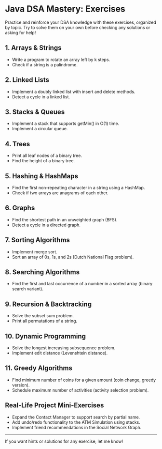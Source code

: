 # Java DSA Mastery: Exercises

Practice and reinforce your DSA knowledge with these exercises, organized by topic. Try to solve them on your own before checking any solutions or asking for help!

## 1. Arrays & Strings
- Write a program to rotate an array left by k steps.
- Check if a string is a palindrome.

## 2. Linked Lists
- Implement a doubly linked list with insert and delete methods.
- Detect a cycle in a linked list.

## 3. Stacks & Queues
- Implement a stack that supports getMin() in O(1) time.
- Implement a circular queue.

## 4. Trees
- Print all leaf nodes of a binary tree.
- Find the height of a binary tree.

## 5. Hashing & HashMaps
- Find the first non-repeating character in a string using a HashMap.
- Check if two arrays are anagrams of each other.

## 6. Graphs
- Find the shortest path in an unweighted graph (BFS).
- Detect a cycle in a directed graph.

## 7. Sorting Algorithms
- Implement merge sort.
- Sort an array of 0s, 1s, and 2s (Dutch National Flag problem).

## 8. Searching Algorithms
- Find the first and last occurrence of a number in a sorted array (binary search variant).

## 9. Recursion & Backtracking
- Solve the subset sum problem.
- Print all permutations of a string.

## 10. Dynamic Programming
- Solve the longest increasing subsequence problem.
- Implement edit distance (Levenshtein distance).

## 11. Greedy Algorithms
- Find minimum number of coins for a given amount (coin change, greedy version).
- Schedule maximum number of activities (activity selection problem).

## Real-Life Project Mini-Exercises
- Expand the Contact Manager to support search by partial name.
- Add undo/redo functionality to the ATM Simulation using stacks.
- Implement friend recommendations in the Social Network Graph.

---

If you want hints or solutions for any exercise, let me know!
